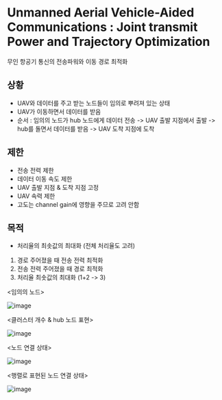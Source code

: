 # Unmanned Aerial Vehicle-Aided Communications : Joint transmit Power and Trajectory Optimization
무인 항공기 통신의 전송파워와 이동 경로 최적화

## 상황
- UAV와 데이터를 주고 받는 노드들이 임의로 뿌려져 있는 상태
- UAV가 이동하면서 데이터를 받음
- 순서 : 임의의 노드가 hub 노드에게 데이터 전송 -> UAV 출발 지점에서 출발 -> hub를 돌면서 데이터를 받음 -> UAV 도착 지점에 도착

## 제한
- 전송 전력 제한
- 데이터 이동 속도 제한
- UAV 출발 지점 & 도착 지점 고정
- UAV 속력 제한
- 고도는 channel gain에 영향을 주므로 고려 안함

## 목적
- 처리율의 최솟값의 최대화 (전체 처리율도 고려)
1. 경로 주어졌을 때 전송 전력 최적화
2. 전송 전력 주어졌을 때 경로 최적화
3. 처리율 최솟값의 최대화 (1+2 -> 3) 



<임의의 노드>

![image](https://user-images.githubusercontent.com/59918820/126115274-7943ccb2-0eb7-4616-b951-01d8d23cf888.png)

<클러스터 개수 & hub 노드 표현>

![image](https://user-images.githubusercontent.com/59918820/126115361-1fe05f6c-4785-4f07-b73d-bc5b38cd29d0.png)

<노드 연결 상태>

![image](https://user-images.githubusercontent.com/59918820/126115596-d5515289-8f3c-4283-b3b8-0f4f0d8e9a16.png)

<행렬로 표현된 노드 연결 상태>

![image](https://user-images.githubusercontent.com/59918820/126115657-ea6dd18c-89fe-4bce-9611-a877e507918b.png)



